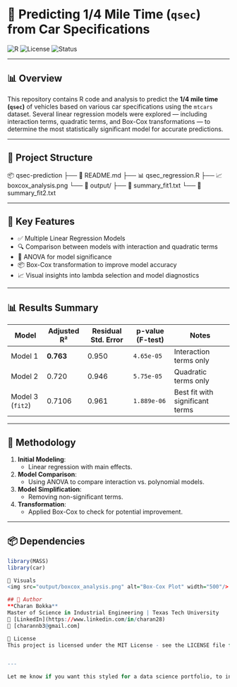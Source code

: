 <!-- Project Title -->
# 🚗 Predicting 1/4 Mile Time (`qsec`) from Car Specifications

![R](https://img.shields.io/badge/Built%20with-R-blue?logo=R&logoColor=white)
![License](https://img.shields.io/badge/License-MIT-green.svg)
![Status](https://img.shields.io/badge/Status-Completed-brightgreen)

---

## 📊 Overview

This repository contains R code and analysis to predict the **1/4 mile time (`qsec`)** of vehicles based on various car specifications using the `mtcars` dataset. Several linear regression models were explored — including interaction terms, quadratic terms, and Box-Cox transformations — to determine the most statistically significant model for accurate predictions.

---

## 📁 Project Structure

📦 qsec-prediction
├── 📜 README.md
├── 📊 qsec_regression.R
├── 📈 boxcox_analysis.png
└── 📁 output/
├── 📄 summary_fit1.txt
└── 📄 summary_fit2.txt


---

## 📌 Key Features

- ✅ Multiple Linear Regression Models
- 🔍 Comparison between models with interaction and quadratic terms
- 🧪 ANOVA for model significance
- 📦 Box-Cox transformation to improve model accuracy
- 📈 Visual insights into lambda selection and model diagnostics

---

## 📊 Results Summary

| Model | Adjusted R² | Residual Std. Error | p-value (F-test) | Notes |
|-------|-------------|----------------------|------------------|-------|
| Model 1 | **0.763** | 0.950 | `4.65e-05` | Interaction terms only |
| Model 2 | 0.720 | 0.946 | `5.75e-05` | Quadratic terms only |
| Model 3 (`fit2`) | 0.7106 | 0.961 | `1.889e-06` | Best fit with significant terms |

---

## 🧪 Methodology

1. **Initial Modeling**:
   - Linear regression with main effects.
2. **Model Comparison**:
   - Using ANOVA to compare interaction vs. polynomial models.
3. **Model Simplification**:
   - Removing non-significant terms.
4. **Transformation**:
   - Applied Box-Cox to check for potential improvement.

---

## 📦 Dependencies

```r
library(MASS)
library(car)

📸 Visuals
<img src="output/boxcox_analysis.png" alt="Box-Cox Plot" width="500"/>

## 🧠 Author  
**Charan Bokka**  
Master of Science in Industrial Engineering | Texas Tech University  
🔗 [LinkedIn](https://www.linkedin.com/in/charan28)  
📧 [charannb3@gmail.com]  

📜 License
This project is licensed under the MIT License - see the LICENSE file for details.


---

Let me know if you want this styled for a data science portfolio, to include binder links or Shiny apps, or if you'd like the `README` in a downloadable `.md` file format.


